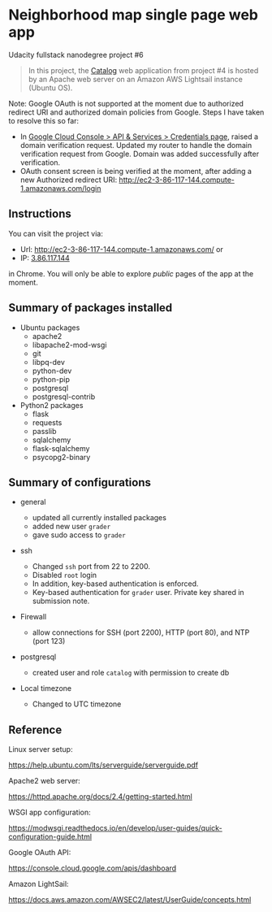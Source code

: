 # Neighborhood map single page web app
Udacity fullstack nanodegree project #6
> In this project, the <a href="https://github.com/yuzheng38/udacity-fs/tree/master/catalog">Catalog</a> web application from project #4 is hosted by an Apache web server on an Amazon AWS Lightsail instance (Ubuntu OS).

Note: Google OAuth is not supported at the moment due to authorized redirect URI and authorized domain policies from Google. Steps I have taken to resolve this so far:
* In <a href="https://console.cloud.google.com/apis/credentials">Google Cloud Console > API & Services > Credentials page</a>, raised a domain verification request. Updated my router to handle the domain verification request from Google. Domain was added successfully after verification.
* OAuth consent screen is being verified at the moment, after adding a new Authorized redirect URI: http://ec2-3-86-117-144.compute-1.amazonaws.com/login
>



## Instructions
You can visit the project via:
* Url: <a href="http://ec2-3-86-117-144.compute-1.amazonaws.com/">http://ec2-3-86-117-144.compute-1.amazonaws.com/</a>
or 
* IP: <a href="http://3.86.117.144">3.86.117.144</a>

in Chrome. You will only be able to explore <i>public</i> pages of the app at the moment. 

## Summary of packages installed
* Ubuntu packages
    * apache2
    * libapache2-mod-wsgi
    * git
    * libpq-dev
    * python-dev
    * python-pip
    * postgresql
    * postgresql-contrib
* Python2 packages
    * flask
    * requests
    * passlib
    * sqlalchemy 
    * flask-sqlalchemy
    * psycopg2-binary

## Summary of configurations
* general
    * updated all currently installed packages
    * added new user `grader`
    * gave sudo access to `grader`

* ssh
    * Changed `ssh` port from 22 to 2200.
    * Disabled `root` login
    * In addition, key-based authentication is enforced. 
    * Key-based authentication for `grader` user. Private key shared in submission note. 

* Firewall
    * allow connections for SSH (port 2200), HTTP (port 80), and NTP (port 123)
* postgresql
    * created user and role `catalog` with permission to create db
* Local timezone
    * Changed to UTC timezone

## Reference
Linux server setup: 

https://help.ubuntu.com/lts/serverguide/serverguide.pdf

Apache2 web server:

https://httpd.apache.org/docs/2.4/getting-started.html

WSGI app configuration:

https://modwsgi.readthedocs.io/en/develop/user-guides/quick-configuration-guide.html

Google OAuth API:

https://console.cloud.google.com/apis/dashboard

Amazon LightSail:

https://docs.aws.amazon.com/AWSEC2/latest/UserGuide/concepts.html
